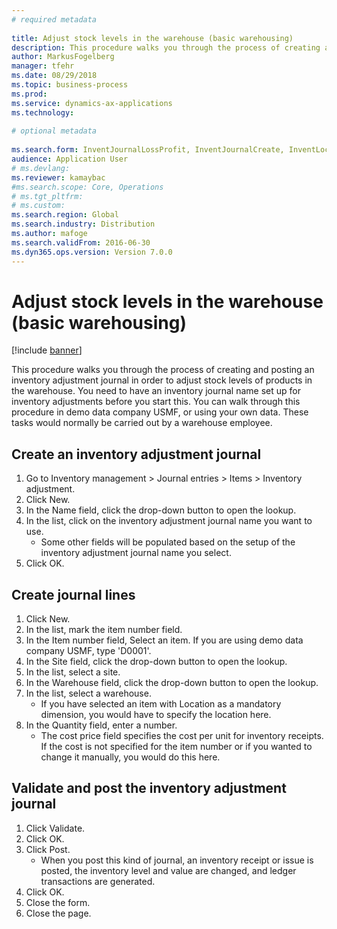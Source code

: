 ```yaml
--- 
# required metadata 
 
title: Adjust stock levels in the warehouse (basic warehousing)
description: This procedure walks you through the process of creating and posting an inventory adjustment journal in order to adjust stock levels of products in the warehouse. 
author: MarkusFogelberg
manager: tfehr 
ms.date: 08/29/2018
ms.topic: business-process 
ms.prod:  
ms.service: dynamics-ax-applications 
ms.technology:  
 
# optional metadata 
 
ms.search.form: InventJournalLossProfit, InventJournalCreate, InventLocationIdLookup   
audience: Application User 
# ms.devlang:  
ms.reviewer: kamaybac
#ms.search.scope: Core, Operations 
# ms.tgt_pltfrm:  
# ms.custom:  
ms.search.region: Global
ms.search.industry: Distribution
ms.author: mafoge
ms.search.validFrom: 2016-06-30 
ms.dyn365.ops.version: Version 7.0.0 
---
```

# Adjust stock levels in the warehouse (basic warehousing)

[!include [banner](../../includes/banner.md)]

This procedure walks you through the process of creating and posting an inventory adjustment journal in order to adjust stock levels of products in the warehouse. You need to have an inventory journal name set up for inventory adjustments before you start this. You can walk through this procedure in demo data company USMF, or using your own data. These tasks would normally be carried out by a warehouse employee.


## Create an inventory adjustment journal
1. Go to Inventory management > Journal entries > Items > Inventory adjustment.
2. Click New.
3. In the Name field, click the drop-down button to open the lookup.
4. In the list, click on the inventory adjustment journal name you want to use.
    * Some other fields will be populated based on the setup of the inventory adjustment journal name you select.  
5. Click OK.

## Create journal lines
1. Click New.
2. In the list, mark the item number field.
3. In the Item number field, Select an item. If you are using demo data company USMF, type 'D0001'.
4. In the Site field, click the drop-down button to open the lookup.
5. In the list, select a site.
6. In the Warehouse field, click the drop-down button to open the lookup.
7. In the list, select a warehouse.
    * If you have selected an item with Location as a mandatory dimension, you would have to specify the location here.  
8. In the Quantity field, enter a number.
    * The cost price field specifies the cost per unit for inventory receipts. If the cost is not specified for the item number or if you wanted to change it manually, you would do this here.  

## Validate and post the inventory adjustment journal
1. Click Validate.
2. Click OK.
3. Click Post.
    * When you post this kind of journal, an inventory receipt or issue is posted, the inventory level and value are changed, and ledger transactions are generated.  
4. Click OK.
5. Close the form.
6. Close the page.

